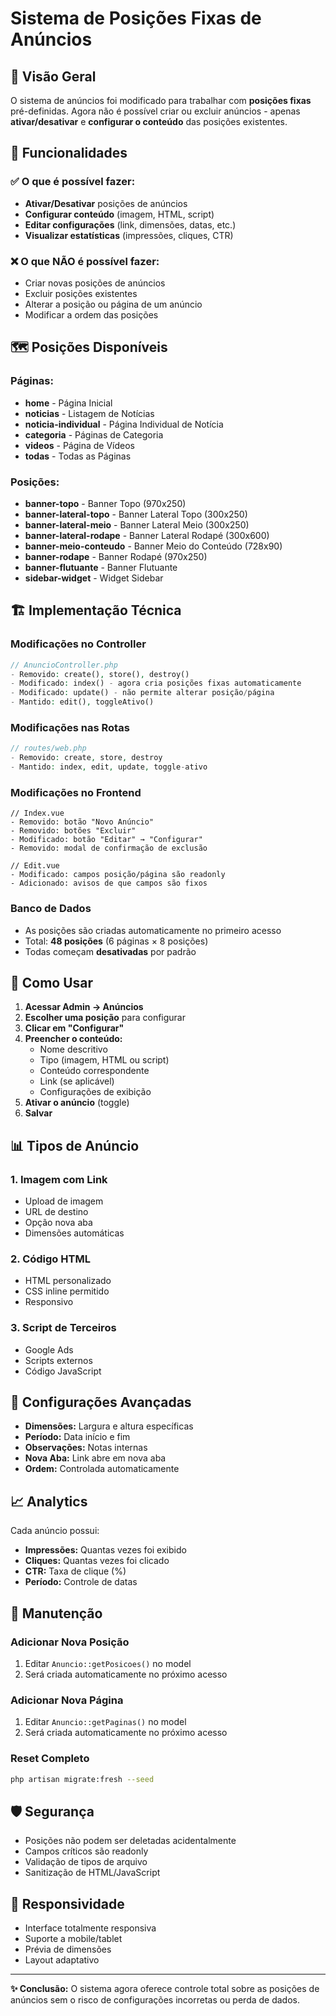 # Sistema de Posições Fixas de Anúncios

## 📝 Visão Geral

O sistema de anúncios foi modificado para trabalhar com **posições fixas** pré-definidas. Agora não é possível criar ou excluir anúncios - apenas **ativar/desativar** e **configurar o conteúdo** das posições existentes.

## 🎯 Funcionalidades

### ✅ O que é possível fazer:
- **Ativar/Desativar** posições de anúncios
- **Configurar conteúdo** (imagem, HTML, script)
- **Editar configurações** (link, dimensões, datas, etc.)
- **Visualizar estatísticas** (impressões, cliques, CTR)

### ❌ O que NÃO é possível fazer:
- Criar novas posições de anúncios
- Excluir posições existentes
- Alterar a posição ou página de um anúncio
- Modificar a ordem das posições

## 🗺️ Posições Disponíveis

### Páginas:
- **home** - Página Inicial
- **noticias** - Listagem de Notícias
- **noticia-individual** - Página Individual de Notícia
- **categoria** - Páginas de Categoria
- **videos** - Página de Vídeos
- **todas** - Todas as Páginas

### Posições:
- **banner-topo** - Banner Topo (970x250)
- **banner-lateral-topo** - Banner Lateral Topo (300x250)
- **banner-lateral-meio** - Banner Lateral Meio (300x250)
- **banner-lateral-rodape** - Banner Lateral Rodapé (300x600)
- **banner-meio-conteudo** - Banner Meio do Conteúdo (728x90)
- **banner-rodape** - Banner Rodapé (970x250)
- **banner-flutuante** - Banner Flutuante
- **sidebar-widget** - Widget Sidebar

## 🏗️ Implementação Técnica

### Modificações no Controller
```php
// AnuncioController.php
- Removido: create(), store(), destroy()
- Modificado: index() - agora cria posições fixas automaticamente
- Modificado: update() - não permite alterar posição/página
- Mantido: edit(), toggleAtivo()
```

### Modificações nas Rotas
```php
// routes/web.php
- Removido: create, store, destroy
- Mantido: index, edit, update, toggle-ativo
```

### Modificações no Frontend
```vue
// Index.vue
- Removido: botão "Novo Anúncio"
- Removido: botões "Excluir"
- Modificado: botão "Editar" → "Configurar"
- Removido: modal de confirmação de exclusão

// Edit.vue
- Modificado: campos posição/página são readonly
- Adicionado: avisos de que campos são fixos
```

### Banco de Dados
- As posições são criadas automaticamente no primeiro acesso
- Total: **48 posições** (6 páginas × 8 posições)
- Todas começam **desativadas** por padrão

## 🚀 Como Usar

1. **Acessar Admin → Anúncios**
2. **Escolher uma posição** para configurar
3. **Clicar em "Configurar"**
4. **Preencher o conteúdo:**
   - Nome descritivo
   - Tipo (imagem, HTML ou script)
   - Conteúdo correspondente
   - Link (se aplicável)
   - Configurações de exibição
5. **Ativar o anúncio** (toggle)
6. **Salvar**

## 📊 Tipos de Anúncio

### 1. Imagem com Link
- Upload de imagem
- URL de destino
- Opção nova aba
- Dimensões automáticas

### 2. Código HTML
- HTML personalizado
- CSS inline permitido
- Responsivo

### 3. Script de Terceiros
- Google Ads
- Scripts externos
- Código JavaScript

## 🎨 Configurações Avançadas

- **Dimensões:** Largura e altura específicas
- **Período:** Data início e fim
- **Observações:** Notas internas
- **Nova Aba:** Link abre em nova aba
- **Ordem:** Controlada automaticamente

## 📈 Analytics

Cada anúncio possui:
- **Impressões:** Quantas vezes foi exibido
- **Cliques:** Quantas vezes foi clicado
- **CTR:** Taxa de clique (%)
- **Período:** Controle de datas

## 🔧 Manutenção

### Adicionar Nova Posição
1. Editar `Anuncio::getPosicoes()` no model
2. Será criada automaticamente no próximo acesso

### Adicionar Nova Página
1. Editar `Anuncio::getPaginas()` no model
2. Será criada automaticamente no próximo acesso

### Reset Completo
```bash
php artisan migrate:fresh --seed
```

## 🛡️ Segurança

- Posições não podem ser deletadas acidentalmente
- Campos críticos são readonly
- Validação de tipos de arquivo
- Sanitização de HTML/JavaScript

## 📱 Responsividade

- Interface totalmente responsiva
- Suporte a mobile/tablet
- Prévia de dimensões
- Layout adaptativo

---

**✨ Conclusão:** O sistema agora oferece controle total sobre as posições de anúncios sem o risco de configurações incorretas ou perda de dados.
